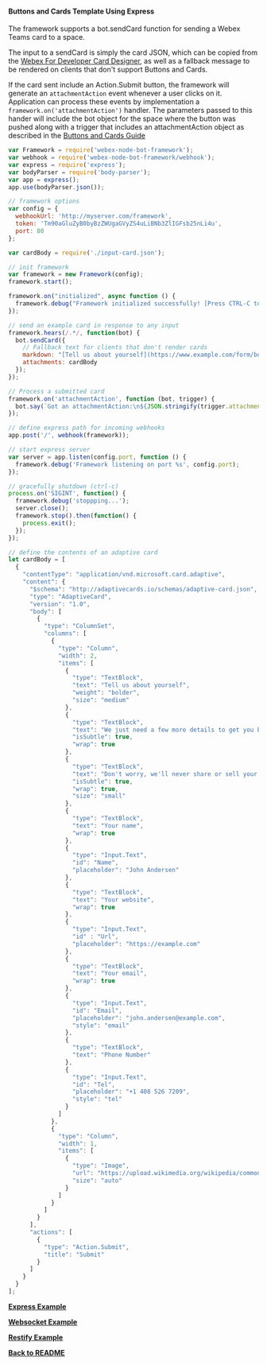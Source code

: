 #### Buttons and Cards Template Using Express
The framework supports a bot.sendCard function for sending a Webex Teams card to a space.

The input to a sendCard is simply the card JSON, which can be copied from the [Webex For Developer Card Designer](https://developer.webex.com/buttons-and-cards-designer), as well as a fallback message to be rendered on clients that don't support Buttons and Cards.

If the card sent include an Action.Submit button, the framework will generate an `attachmentAction` event whenever a user clicks on it.  Application can process these events by implementation a `framework.on('attachmentAction')` handler.  The parameters passed to this hander will include the bot object for the space where the button was pushed along with a trigger that includes an attachmentAction object as described in the [Buttons and Cards Guide](https://developer.webex.com/docs/api/guides/cards/working-with-cards)

```js
var Framework = require('webex-node-bot-framework');
var webhook = require('webex-node-bot-framework/webhook');
var express = require('express');
var bodyParser = require('body-parser');
var app = express();
app.use(bodyParser.json());

// framework options
var config = {
  webhookUrl: 'http://myserver.com/framework',
  token: 'Tm90aGluZyB0byBzZWUgaGVyZS4uLiBNb3ZlIGFsb25nLi4u',
  port: 80
};

var cardBody = require('./input-card.json');

// init framework
var framework = new Framework(config);
framework.start();

framework.on("initialized", async function () {
  framework.debug("Framework initialized successfully! [Press CTRL-C to quit]");
});

// send an example card in response to any input
framework.hears(/.*/, function(bot) {
  bot.sendCard({
    // Fallback text for clients that don't render cards
    markdown: "[Tell us about yourself](https://www.example.com/form/book-vacation). We just need a few more details to get you booked for the trip of a lifetime!",
    attachments: cardBody
  });
});

// Process a submitted card
framework.on('attachmentAction', function (bot, trigger) {
  bot.say(`Got an attachmentAction:\n${JSON.stringify(trigger.attachmentAction, null, 2)}`);
});

// define express path for incoming webhooks
app.post('/', webhook(framework));

// start express server
var server = app.listen(config.port, function () {
  framework.debug('Framework listening on port %s', config.port);
});

// gracefully shutdown (ctrl-c)
process.on('SIGINT', function() {
  framework.debug('stoppping...');
  server.close();
  framework.stop().then(function() {
    process.exit();
  });
});

// define the contents of an adaptive card
let cardBody = [
  {
    "contentType": "application/vnd.microsoft.card.adaptive",
    "content": {
      "$schema": "http://adaptivecards.io/schemas/adaptive-card.json",
      "type": "AdaptiveCard",
      "version": "1.0",
      "body": [
        {
          "type": "ColumnSet",
          "columns": [
            {
              "type": "Column",
              "width": 2,
              "items": [
                {
                  "type": "TextBlock",
                  "text": "Tell us about yourself",
                  "weight": "bolder",
                  "size": "medium"
                },
                {
                  "type": "TextBlock",
                  "text": "We just need a few more details to get you booked for the trip of a lifetime!",
                  "isSubtle": true,
                  "wrap": true
                },
                {
                  "type": "TextBlock",
                  "text": "Don't worry, we'll never share or sell your information.",
                  "isSubtle": true,
                  "wrap": true,
                  "size": "small"
                },
                {
                  "type": "TextBlock",
                  "text": "Your name",
                  "wrap": true
                },
                {
                  "type": "Input.Text",
                  "id": "Name",
                  "placeholder": "John Andersen"
                },
                {
                  "type": "TextBlock",
                  "text": "Your website",
                  "wrap": true
                },
                {
                  "type": "Input.Text",
                  "id" : "Url",
                  "placeholder": "https://example.com"
                },
                {
                  "type": "TextBlock",
                  "text": "Your email",
                  "wrap": true
                },
                {
                  "type": "Input.Text",
                  "id": "Email",
                  "placeholder": "john.andersen@example.com",
                  "style": "email"
                },
                {
                  "type": "TextBlock",
                  "text": "Phone Number"
                },
                {
                  "type": "Input.Text",
                  "id": "Tel",
                  "placeholder": "+1 408 526 7209",
                  "style": "tel"
                }
              ]
            },
            {
              "type": "Column",
              "width": 1,
              "items": [
                {
                  "type": "Image",
                  "url": "https://upload.wikimedia.org/wikipedia/commons/b/b2/Diver_Silhouette%2C_Great_Barrier_Reef.jpg",
                  "size": "auto"
                }
              ]
            }
          ]
        }
      ],
      "actions": [
        {
          "type": "Action.Submit",
          "title": "Submit"
        }
      ]
    }
  }
];
```
[**Express Example**](./example1.md)

[**Websocket Example**](./example3.md)

[**Restify Example**](./example2.md)

[**Back to README**](../README.md)
